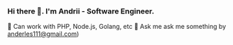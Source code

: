 ### Hi there 👋. I'm Andrii - Software Engineer.
🔭 Can work with PHP, Node.js, Golang, etc
💬 Ask me ask me something by <a href="mailto:anderles111@gmail.com">anderles111@gmail.com</a>)

<!--
**anderles/anderles** is a ✨ _special_ ✨ repository because its `README.md` (this file) appears on your GitHub profile.

Here are some ideas to get you started:

- 🔭 I’m currently working on ...
- 🌱 I’m currently learning ...
- 👯 I’m looking to collaborate on ...
- 🤔 I’m looking for help with ...
- 💬 Ask me about ...
- 📫 How to reach me: ...
- 😄 Pronouns: ...
- ⚡ Fun fact: ...
-->
